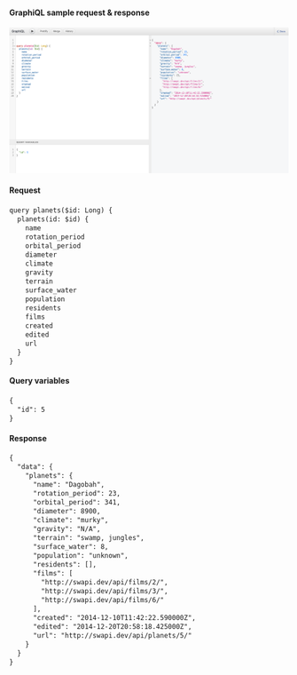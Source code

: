 #### GraphiQL sample request & response

![screenshot](https://github.com/surajcm/graphql-primer/blob/main/dev/img/graphiql_planets_by_id.png?raw=true)

#### Request
```
query planets($id: Long) {
  planets(id: $id) {
    name
    rotation_period
    orbital_period
    diameter
    climate
    gravity
    terrain
    surface_water
    population
    residents
    films
    created
    edited
    url
  }
}

```

#### Query variables
```
{
  "id": 5
}
```

#### Response
```
{
  "data": {
    "planets": {
      "name": "Dagobah",
      "rotation_period": 23,
      "orbital_period": 341,
      "diameter": 8900,
      "climate": "murky",
      "gravity": "N/A",
      "terrain": "swamp, jungles",
      "surface_water": 8,
      "population": "unknown",
      "residents": [],
      "films": [
        "http://swapi.dev/api/films/2/",
        "http://swapi.dev/api/films/3/",
        "http://swapi.dev/api/films/6/"
      ],
      "created": "2014-12-10T11:42:22.590000Z",
      "edited": "2014-12-20T20:58:18.425000Z",
      "url": "http://swapi.dev/api/planets/5/"
    }
  }
}
```